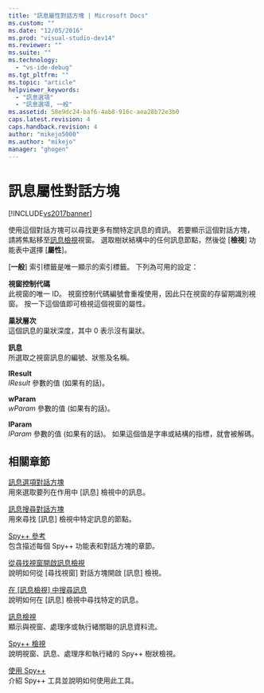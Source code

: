 ```yaml
---
title: "訊息屬性對話方塊 | Microsoft Docs"
ms.custom: ""
ms.date: "12/05/2016"
ms.prod: "visual-studio-dev14"
ms.reviewer: ""
ms.suite: ""
ms.technology: 
  - "vs-ide-debug"
ms.tgt_pltfrm: ""
ms.topic: "article"
helpviewer_keywords: 
  - "訊息選項"
  - "訊息選項, 一般"
ms.assetid: 58e9dc24-baf6-4ab8-916c-aea28b72e3b0
caps.latest.revision: 4
caps.handback.revision: 4
author: "mikejo5000"
ms.author: "mikejo"
manager: "ghogen"
---
```

# 訊息屬性對話方塊
[!INCLUDE[vs2017banner](../code-quality/includes/vs2017banner.md)]

使用這個對話方塊可以尋找更多有關特定訊息的資訊。  若要顯示這個對話方塊，請將焦點移至[訊息檢視](../debugger/messages-view.md)視窗。  選取樹狀結構中的任何訊息節點，然後從 \[**檢視**\] 功能表中選擇 \[**屬性**\]。  
  
 \[**一般**\] 索引標籤是唯一顯示的索引標籤。  下列為可用的設定：  
  
 **視窗控制代碼**  
 此視窗的唯一 ID。  視窗控制代碼編號會重複使用，因此只在視窗的存留期識別視窗。  按一下這個值即可檢視這個視窗的屬性。  
  
 **巢狀層次**  
 這個訊息的巢狀深度，其中 0 表示沒有巢狀。  
  
 **訊息**  
 所選取之視窗訊息的編號、狀態及名稱。  
  
 **lResult**  
 *lResult* 參數的值 \(如果有的話\)。  
  
 **wParam**  
 *wParam* 參數的值 \(如果有的話\)。  
  
 **lParam**  
 *lParam* 參數的值 \(如果有的話\)。  如果這個值是字串或結構的指標，就會被解碼。  
  
## 相關章節  
 [訊息選項對話方塊](../debugger/message-options-dialog-box.md)  
 用來選取要列在作用中 \[訊息\] 檢視中的訊息。  
  
 [訊息搜尋對話方塊](../debugger/message-search-dialog-box.md)  
 用來尋找 \[訊息\] 檢視中特定訊息的節點。  
  
 [Spy\+\+ 參考](../debugger/spy-increment-reference.md)  
 包含描述每個 Spy\+\+ 功能表和對話方塊的章節。  
  
 [從尋找視窗開啟訊息檢視](_asug_choosing_message_options)  
 說明如何從 \[尋找視窗\] 對話方塊開啟 \[訊息\] 檢視。  
  
 [在 &#91;訊息檢視&#93; 中搜尋訊息](../Topic/How%20to:%20Search%20for%20a%20Message%20in%20Messages%20View.md)  
 說明如何在 \[訊息\] 檢視中尋找特定的訊息。  
  
 [訊息檢視](../debugger/messages-view.md)  
 顯示與視窗、處理序或執行緒關聯的訊息資料流。  
  
 [Spy\+\+ 檢視](../debugger/spy-increment-views.md)  
 說明視窗、訊息、處理序和執行緒的 Spy\+\+ 樹狀檢視。  
  
 [使用 Spy\+\+](../debugger/using-spy-increment.md)  
 介紹 Spy\+\+ 工具並說明如何使用此工具。